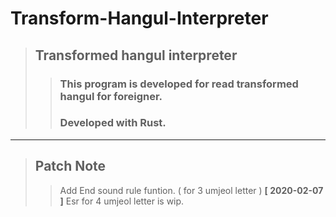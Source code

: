 Transform-Hangul-Interpreter
================================
> ## Transformed hangul interpreter
>> ### This program is developed for read transformed hangul for foreigner.
>> ### Developed with Rust.
--------------------------------
> ## Patch Note
>> Add End sound rule funtion. ( for 3 umjeol letter ) **[ 2020-02-07 ]**
>> Esr for 4 umjeol letter is wip.  
 
